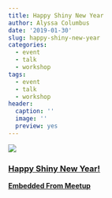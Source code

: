 ```yaml
---
title: Happy Shiny New Year
author: Alyssa Columbus
date: '2019-01-30'
slug: happy-shiny-new-year
categories:
  - event
  - talk
  - workshop
tags:
  - event
  - talk
  - workshop
header:
  caption: ''
  image: ''
  preview: yes
---
```


<div class="card"><a target="_blank" href="https://www.meetup.com/rladies-irvine/events/257294581/"><img onerror="this.style.display='none'" class="card-image" src="https://secure.meetupstatic.com/photos/event/b/3/e/7/600_478726055.jpeg"><div class="card-text"><h3>Happy Shiny New Year!</h3><p class="signup"><b>Embedded From Meetup</b></p></div></a></div>